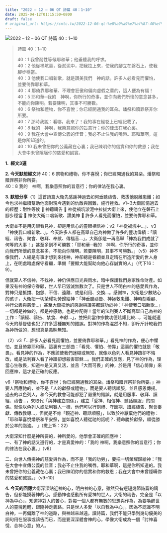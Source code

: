 ```yaml
---
title: "2022 – 12 – 06 QT 詩篇 40：1~10"
date: 2025-04-12T01:15:50+0800
draft: false
# original_url: https://cmtc.tw/2022-12-06-qt-%e8%a9%a9%e7%af%87-40%ef%bc%9a110
---
```


![2022 – 12 – 06 QT 詩篇 40：1\~10](/images/qt.jpg  "2022 – 12 – 06 QT 詩篇 40：1\~10")

> 詩篇 40：1\~10
>
> 40：1 我曾耐性等候耶和華；他垂聽我的呼求。  
> 40：2 他從禍坑裏，從淤泥中，把我拉上來，使我的腳立在磐石上，使我腳步穩當。  
> 40：3 他使我口唱新歌，就是讚美我們　神的話。許多人必看見而懼怕，並要倚靠耶和華。  
> 40：4 那倚靠耶和華、不理會狂傲和偏向虛假之輩的，這人便為有福！  
> 40：5 耶和華─我的　神啊，你所行的奇事，並你向我們所懷的意念甚多，不能向你陳明。若要陳明，其事不可勝數。  
> 40：6 祭物和禮物，你不喜悅；你已經開通我的耳朵。燔祭和贖罪祭非你所要。  
> 40：7 那時我說：看哪，我來了！我的事在經卷上已經記載了。  
> 40：8 我的　神啊，我樂意照你的旨意行；你的律法在我心裏。  
> 40：9 我在大會中宣傳公義的佳音；我必不止住我的嘴唇。耶和華啊，這是你所知道的。  
> 40：10 我未曾把你的公義藏在心裏；我已陳明你的信實和你的救恩；我在大會中未曾隱瞞你的慈愛和誠實。

**1.  經文3遍**

**2. 今天默想經文**詩 40：6 祭物和禮物，你不喜悅；你已經開通我的耳朵。燔祭和贖罪祭非你所要。  
40：8 我的　神啊，我樂意照你的旨意行；你的律法在我心裏。

**3. 默想分享**（1）這首詩篇大衛先感謝神過去如何垂聽禱告、救拔他脫離患難；如今也求神繼續幫助他面對現今遇到的仇敵與困難，施行拯救。v1\~3大衛回憶過去的經歷：耐性等候  神聽禱告  神從禍坑淤泥中拉拔大衛上來，使他立在磐石上腳步穩當  神使大衛口唱新歌、讚美神  許多人看見而懼怕，並要倚靠耶和華。

大衛並不是用肉眼看見神，卻是用信心的靈眼相信神：v2「神從禍坑中…」、v3「神使我口唱新歌…」。今天許多人都在高舉自己為神做了許多的豐功偉績：「讀經、禱告、聚會、敬拜、奉獻、傳福音…」，大衛卻是一再高舉「神為我們成就了何等的大事！」甚至多到不可勝數：「耶和華─我的　神啊，你所行的奇事，並你向我們所懷的意念甚多，不能向你陳明。若要陳明，其事不可勝數。」（v5）神不像我們，人總是有事才想到來找神，神卻總是眷顧並且定晴在所造所愛的世人身上，在明處暗處保守看顧，準備「要顯大能幫助向他心存誠實的人」（代下16：9）。

但就算人不信神，不找神，神仍供應日光與雨水，暗中保護我們身家性命財產。如果沒有神的保守眷顧，世人早已毀滅無數次了。只是世人不明白神的慈愛與作為，對神只是抵擋、抱怨、不信、遠離、或是利用、交換…。感謝神，大衛是少數貼心的孩子，大衛把一切榮耀功勞歸給神：「神垂聽禱告、神拯救患難、神時刻看顧、神行公義與慈愛…」甚至大衛把他的感謝與讚美都歸功於神：「神使我口唱新歌…」一切都是神做的，都是神感動，也是神配得！當年的法利賽人不斷高舉自己為神的工作：「讀經、禱告、禁食、奉獻…」，並把此當作宗教功德炫耀比較…，可能就連今天的基督徒也犯了許多這種無知的錯誤。對神的作為混然不知，卻斤斤計較我們為神所做的，想想真是愚昧無知。

（2）v3「…許多人必看見而懼怕，並要倚靠耶和華。」看見神的作為，便心中懼怕，並且倚靠耶和華。這裏有三部曲：「看見、懼怕、倚靠」這裏的懼怕就是「敬畏」。看見神的作為，不應該使我們迷糊或無知，就像以色列人看見神蹟卻不悔改，或是法利賽人看了神蹟卻想殺害耶穌…。我們正確的反應，見了神的作為，理當心生敬畏，知道神是又真又活，並且「大而可畏」的神，於是用「信心倚靠」來回應神，這才是正確的反應。

v6「祭物和禮物，你不喜悅；你已經開通我的耳朵。燔祭和贖罪祭非你所要。」神要人回應祂的，並不是「人的獻祭或禮物」，而是要人聽話順服，並且感恩傳揚。過去的以色列人，和今天的教會可能都犯了嚴重的錯誤，就是用服事、敬拜、讀經、禱告…，來取代「與神建立關係」，建立「愛神、相信神、聽話順服」的關係。就像以色列人或法利賽人一樣，他們可以行割禮、守節期、讀經禱告、聚會奉獻、傳教教導…，但就是不肯「親近神、聽話順服」，以致於神厭棄他們的禮物：「耶和華喜悅燔祭和平安祭，豈如喜悅人聽從祂的話呢？. 聽命勝於獻祭，順從勝於公羊的脂油。 」（撒上15：22）

大衛深知什麼是神所要的，神所愛的，他學會正確的回應神：  
一、有了神的話又遵行的，才是真愛神的：「我的 神啊，我樂意照你的旨意行；你的律法在我心裏。」（v8）

二、向世人傳揚神的慈愛與作為，而不是「我的功勞」，要把一切榮耀歸給神：「我在大會中宣傳公義的佳音；我必不止住我的嘴唇。耶和華啊，這是你所知道的。我未曾把你的公義藏在心裏；我已陳明你的信實和你的救恩；我在大會中未曾隱瞞你的慈愛和誠實。」（v9\~10）

**4. 今天的回應**大衛深深貼近神的心，明白神的心意，雖然只有短短幾節詩篇的禱告，但都能摸著神的心，感動神也感動所有愛神的世人。大衛的禱告，完全是「以神為中心」，知道神對人的苦心，對每一個人都有無數的思想與作為，為要喚醒世人的靈魂甦醒，跟隨神走義路。只是世人多愛「以自我為中心」，因為不認識不明白神，一再偏離了神的道路，與神越來越遠。讀詩篇，我們不能只學到幾句優美的詞句用在服事或禱告而已，而是要深深體會神的心，學像大衛成為一個「討神喜悅、合神心意」的人。